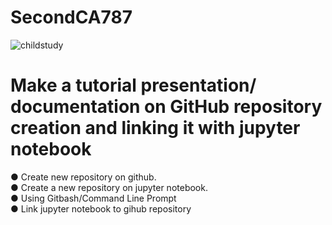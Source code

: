 # SecondCA787<br/>

![childstudy](https://user-images.githubusercontent.com/28175329/128610124-1237b52e-6335-42cd-b464-6fe59a73bffd.jpg)

# Make a tutorial presentation/ documentation on GitHub repository creation and linking it with jupyter notebook<br/>

● Create new repository on github.<br/>
● Create a new repository on jupyter notebook.<br/>
● Using Gitbash/Command Line Prompt<br />
● Link jupyter notebook to gihub repository <br/>
